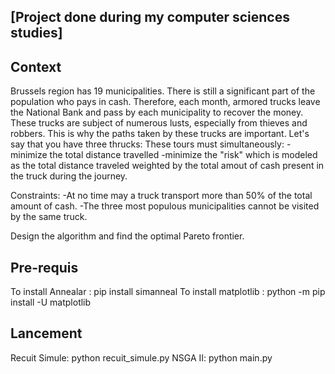## [Project done during my computer sciences studies]

## Context
Brussels region has 19 municipalities. There is still a significant part of the population who pays in cash.
Therefore, each month, armored trucks leave the National Bank and pass by each municipality to recover the money.
These trucks are subject of numerous lusts, especially from thieves and robbers.
This is why the paths taken by these trucks are important.
Let's say that you have three thrucks:
These tours must simultaneously:
-minimize the total distance travelled
-minimize the "risk" which is modeled as the total distance traveled weighted by the total amout of cash present in the truck during the journey.

Constraints:
-At no time may a truck transport more than 50% of the total amount of cash.
-The three most populous municipalities cannot be visited by the same truck.

Design the algorithm and find the optimal Pareto frontier.


## Pre-requis

To install Annealar : pip install simanneal
To install matplotlib : python -m pip install -U matplotlib

## Lancement
Recuit Simule: python recuit_simule.py
NSGA II: python main.py
